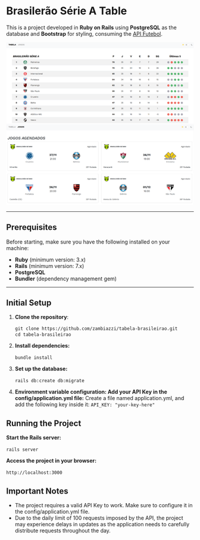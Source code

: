 # **Brasilerão Série A Table**

This is a project developed in **Ruby on Rails** using **PostgreSQL** as the database and **Bootstrap** for styling, consuming the [API Futebol](https://dashboard.api-futebol.com.br/).

![project picture](../app/assets/images/table_image.png)
![project picture](../app/assets/images/matches_image.png)

---

## **Prerequisites**

Before starting, make sure you have the following installed on your machine:

- **Ruby** (minimum version: 3.x)
- **Rails** (minimum version: 7.x)
- **PostgreSQL**
- **Bundler** (dependency management gem)

---

## **Initial Setup**

1. **Clone the repository**:
   ```
   git clone https://github.com/zambiazzi/tabela-brasileirao.git
   cd tabela-brasileirao
    ```
   
2. **Install dependencies:**  

   `bundle install`

3. **Set up the database:**

    `rails db:create db:migrate`
    
4. **Environment variable configuration: Add your API Key in the config/application.yml file:**
    Create a file named application.yml, and add the following key inside it:
    `API_KEY: "your-key-here"`

## **Running the Project**

**Start the Rails server:**

`rails server`

**Access the project in your browser:**

`http://localhost:3000`

## **Important Notes**
- The project requires a valid API Key to work. Make sure to configure it in the config/application.yml file.
- Due to the daily limit of 100 requests imposed by the API, the project may experience delays in updates as the application needs to carefully distribute requests throughout the day.
